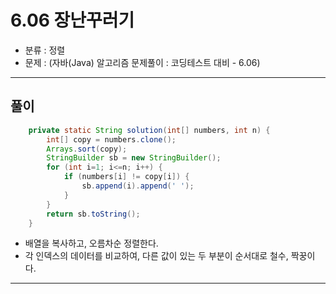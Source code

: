 # 6.06 장난꾸러기

- 분류 : 정렬
- 문제 : (자바(Java) 알고리즘 문제풀이 : 코딩테스트 대비 - 6.06)

---

## 풀이
```java
    private static String solution(int[] numbers, int n) {
        int[] copy = numbers.clone();
        Arrays.sort(copy);
        StringBuilder sb = new StringBuilder();
        for (int i=1; i<=n; i++) {
            if (numbers[i] != copy[i]) {
                sb.append(i).append(' ');
            }
        }
        return sb.toString();
    }
```
- 배열을 복사하고, 오름차순 정렬한다.
- 각 인덱스의 데이터를 비교하여, 다른 값이 있는 두 부분이 순서대로 철수, 짝꿍이다.

---
